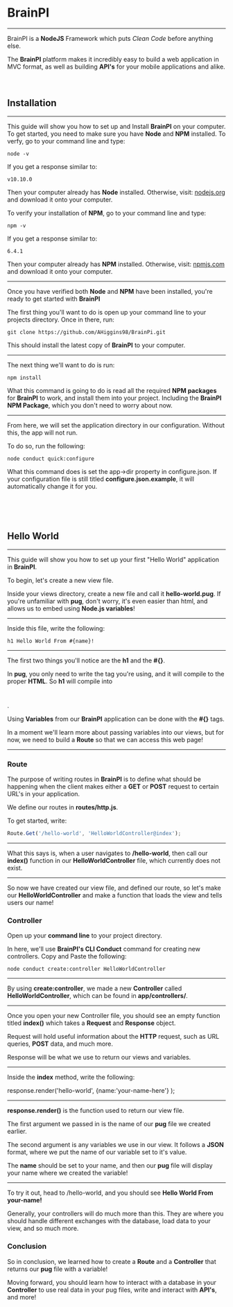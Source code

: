# BrainPI
***

BrainPI is a **NodeJS** Framework which puts *Clean Code* before anything else.

The **BrainPI** platform makes it incredibly easy to build a web application in MVC format, as well as building **API's** for your mobile applications and alike.
\
\
&nbsp;
## Installation

* * *

This guide will show you how to set up and Install **BrainPI** on your computer. To get started, you need to make sure you have **Node** and **NPM** installed. To verfy, go to your command line and type:

```
node -v
```

If you get a response similar to:

```
v10.10.0
```

Then your computer already has **Node** installed. Otherwise, visit: [nodejs.org](https://nodejs.org/en/download/) and download it onto your computer.

To verify your installation of **NPM**, go to your command line and type:

```
npm -v
```

If you get a response similar to:

```
6.4.1
```

Then your computer already has **NPM** installed. Otherwise, visit: [npmjs.com](https://www.npmjs.com/get-npm) and download it onto your computer.

* * *

Once you have verified both **Node** and **NPM** have been installed, you're ready to get started with **BrainPI**

The first thing you'll want to do is open up your command line to your projects directory. Once in there, run:

```
git clone https://github.com/AHiggins98/BrainPi.git
```

This should install the latest copy of **BrainPI** to your computer.

* * *

The next thing we'll want to do is run:

```
npm install
```

What this command is going to do is read all the required **NPM packages** for **BrainPI** to work, and install them into your project. Including the **BrainPI NPM Package**, which you don't need to worry about now.

* * *

From here, we will set the application directory in our configuration.  Without this, the app will not run.

To do so, run the following:

```
node conduct quick:configure
```

What this command does is set the app->dir property in configure.json.  If your configuration file is still titled **configure.json.example**, it will automatically change it for you.

\
\
&nbsp;

## Hello World

* * *

This guide will show you how to set up your first "Hello World" application in **BrainPI**.

To begin, let's create a new view file.

Inside your views directory, create a new file and call it **hello-world.pug**. If you're unfamiliar with **pug**, don't worry, it's even easier than html, and allows us to embed using **Node.js variables**!

* * *

Inside this file, write the following:

```pug
h1 Hello World From #{name}!
```

* * *

The first two things you'll notice are the **h1** and the **#{}**.

In **pug**, you only need to write the tag you're using, and it will compile to the proper **HTML**. So **h1** will compile into **<h1> </h1>**.

Using **Variables** from our **BrainPI** application can be done with the **#{}** tags.

In a moment we'll learn more about passing variables into our views, but for now, we need to build a **Route** so that we can access this web page!

* * *

### Route

The purpose of writing routes in **BrainPI** is to define what should be happening when the client makes either a **GET** or **POST** request to certain URL's in your application.

We define our routes in **routes/http.js**.

To get started, write:

```javascript
Route.Get('/hello-world', 'HelloWorldController@index');
```

* * *

What this says is, when a user navigates to **/hello-world**, then call our **index()** function in our **HelloWorldController** file, which currently does not exist.

* * *

So now we have created our view file, and defined our route, so let's make our **HelloWorldController** and make a function that loads the view and tells users our name!

### Controller

Open up your **command line** to your project directory.

In here, we'll use **BrainPI's CLI Conduct** command for creating new controllers. Copy and Paste the following:

```
node conduct create:controller HelloWorldController
```

* * *

By using **create:controller**, we made a new **Controller** called **HelloWorldController**, which can be found in **app/controllers/**.

* * *

Once you open your new Controller file, you should see an empty function titled **index()** which takes a **Request** and **Response** object.

Request will hold useful information about the **HTTP** request, such as URL queries, **POST** data, and much more.

Response will be what we use to return our views and variables.

* * *

Inside the **index** method, write the following:

response.render('hello-world', {name:'your-name-here'} );

* * *

**response.render()** is the function used to return our view file.

The first argument we passed in is the name of our **pug** file we created earlier.

The second argument is any variables we use in our view. It follows a **JSON** format, where we put the name of our variable set to it's value.

The **name** should be set to your name, and then our **pug** file will display your name where we created the variable!

* * *

To try it out, head to <host>/hello-world, and you should see **Hello World From your-name!**

Generally, your controllers will do much more than this. They are where you should handle different exchanges with the database, load data to your view, and so much more.

### Conclusion

So in conclusion, we learned how to create a **Route** and a **Controller** that returns our **pug** file with a variable!

Moving forward, you should learn how to interact with a database in your **Controller** to use real data in your pug files, write and interact with **API's**, and more!